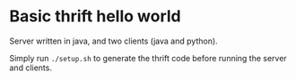 # Basic thrift hello world

Server written in java, and two clients (java and python).

Simply run `./setup.sh` to generate the thrift code before running the server and clients.

